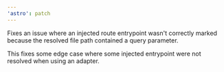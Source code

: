 ```yaml
---
'astro': patch
---
```


Fixes an issue where an injected route entrypoint wasn't correctly marked because the resolved file path contained a query parameter.

This fixes some edge case where some injected entrypoint were not resolved when using an adapter.
